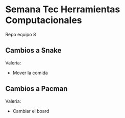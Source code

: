 # Semana Tec Herramientas Computacionales
Repo equipo 8

## Cambios a Snake
Valeria:
- Mover la comida

## Cambios a Pacman
Valeria:
- Cambiar el board